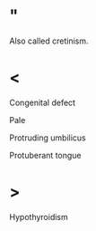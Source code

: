 # "

Also called cretinism.

# <

Congenital defect

Pale

Protruding umbilicus

Protuberant tongue

# >

Hypothyroidism

